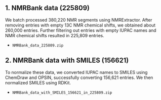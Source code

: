 ## 1. NMRBank data (225809)

We batch processed 380,220 NMR segments using NMRExtractor. After removing entries with empty 13C NMR chemical shifts, we obtained about 260,000 entries. Further filtering out entries with empty IUPAC names and NMR chemical shifts resulted in 225,809 entries. 

- ```NMRBank_data_225809.zip```

## 2. NMRBank data with SMILES (156621)

To normalize these data, we converted IUPAC names to SMILES using ChemDraw and OPSIN, successfully converting 156,621 entries. We then normalized SMILES using RDKit.

- ```NMRBank_data_with_SMILES_156621_in_225809.zip```